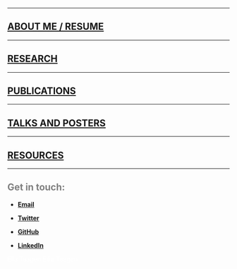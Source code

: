 <html>
  <head>
   <meta name="google-site-verification" content="yul2C6Bauqlyf82t19IepEIDbyPbK5MTF-t0qKOrzqs" />
<link rel="apple-touch-icon" sizes="180x180" href="/apple-touch-icon.png">
<link rel="icon" type="image/png" sizes="32x32" href="/favicon-32x32.png">
<link rel="icon" type="image/png" sizes="16x16" href="/favicon-16x16.png">
<link rel="manifest" href="/site.webmanifest">
  </head>
</html>

***
## [ABOUT ME / RESUME](./About_me.md)  

***

## [RESEARCH](./Research.md)  

***
## [PUBLICATIONS](./Publications.md)  

***

## [TALKS AND POSTERS](./Talks.md)  

***  

## [RESOURCES](./Resources.md)  

***  




## <span style="color: grey;"> Get in touch: </span>  

* **[Email](mailto:et395@cornell.edu)**  

* **[Twitter](https://twitter.com/etaagen)**  

* **[GitHub](https://github.com/etaagen)**  

* **[LinkedIn](https://www.linkedin.com/in/ella-taagen/)**  

<span style="color: white;"> Ella Taagen Ellie Taagen </span>  
